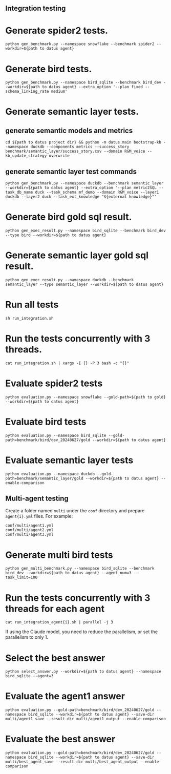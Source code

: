## Integration testing

# Generate spider2 tests.
```shell
python gen_benchmark.py --namespace snowflake --benchmark spider2 --workdir=${path to datus agent}
```
# Generate bird tests.
```shell
python gen_benchmark.py --namespace bird_sqlite --benchmark bird_dev --workdir=${path to datus agent} --extra_option '--plan fixed --schema_linking_rate medium'
```

# Generate semantic layer tests.

## generate semantic models and metrics
```shell
cd ${path to datus project dir} && python -m datus.main bootstrap-kb --namespace duckdb --components metrics --success_story benchmark/semantic_layer/success_story.csv --domain RGM_voice --kb_update_strategy overwrite
```
## generate semantic layer test commands
```shell
python gen_benchmark.py --namespace duckdb --benchmark semantic_layer --workdir=${path to datus agent} --extra_option '--plan metric2SQL --task_db_name duck --task_schema mf_demo --domain RGM_voice --layer1 duckdb --layer2 duck --task_ext_knowledge "${external knowledge}"'
```

# Generate bird gold sql result.
```shell
python gen_exec_result.py --namespace bird_sqlite --benchmark bird_dev --type bird --workdir=${path to datus agent}
```

# Generate semantic layer gold sql result.
```shell
python gen_exec_result.py --namespace duckdb --benchmark semantic_layer --type semantic_layer --workdir=${path to datus agent}
```

# Run all tests

```shell
sh run_integration.sh
```

# Run the tests concurrently with 3 threads.
```shell
cat run_integration.sh | xargs -I {} -P 3 bash -c "{}"
```
# Evaluate spider2 tests

```shell
python evaluation.py --namespace snowflake --gold-path=${path to gold} --workdir=${path to datus agent}
```
# Evaluate bird tests

```shell
python evaluation.py --namespace bird_sqlite --gold-path=benchmark/bird/dev_20240627/gold --workdir=${path to datus agent}
```

# Evaluate semantic layer tests

```shell
python evaluation.py --namespace duckdb --gold-path=benchmark/semantic_layer/gold --workdir=${path to datus agent} --enable-comparison
```

## Multi-agent testing

Create a folder named `multi` under the `conf` directory and prepare `agent{i}.yml` files. For example:

```
conf/multi/agent1.yml
conf/multi/agent2.yml
conf/multi/agent3.yml
```

# Generate multi bird tests

```shell
python gen_multi_benchmark.py --namespace bird_sqlite --benchmark bird_dev --workdir=${path to datus agent} --agent_num=3 --task_limit=100
```

# Run the tests concurrently with 3 threads for each agent
```shell
cat run_integration_agent{i}.sh | parallel -j 3
```
If using the Claude model, you need to reduce the parallelism, or set the parallelism to only 1.

# Select the best answer

```shell
python select_answer.py --workdir=${path to datus agent} --namespace bird_sqlite --agent=3
```

# Evaluate the agent1 answer
```shell
python evaluation.py --gold-path=benchmark/bird/dev_20240627/gold --namespace bird_sqlite --workdir=${path to datus agent} --save-dir multi/agent1_save --result-dir multi/agent1_output --enable-comparison
```

# Evaluate the best answer

```shell
python evaluation.py --gold-path=benchmark/bird/dev_20240627/gold --namespace bird_sqlite --workdir=${path to datus agent} --save-dir multi/best_agent_save --result-dir multi/best_agent_output --enable-comparison
```
